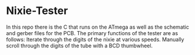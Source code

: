 # Nixie-Tester
In this repo there is the C that runs on the ATmega as well as the schematic and gerber files for the PCB. The primary functions of the tester are as follows: Iterate through the digits of the nixie at various speeds. Manually scroll through the digits of the tube with a BCD thumbwheel. 
